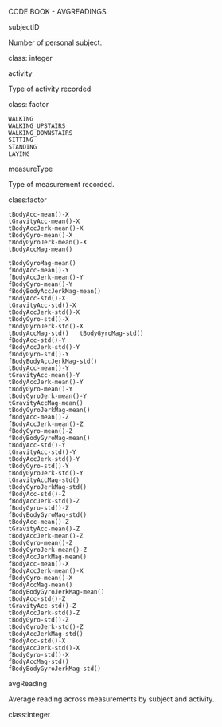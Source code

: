 CODE BOOK - AVGREADINGS

subjectID

Number of personal subject.

class: integer

activity

Type of activity recorded

class: factor

	WALKING
	WALKING_UPSTAIRS
	WALKING_DOWNSTAIRS
	SITTING
	STANDING
	LAYING

measureType

Type of measurement recorded.

class:factor

	tBodyAcc-mean()-X
	tGravityAcc-mean()-X
	tBodyAccJerk-mean()-X
	tBodyGyro-mean()-X
	tBodyGyroJerk-mean()-X
	tBodyAccMag-mean()	
	tBodyGyroMag-mean()
	fBodyAcc-mean()-Y
	fBodyAccJerk-mean()-Y
	fBodyGyro-mean()-Y
	fBodyBodyAccJerkMag-mean()
	tBodyAcc-std()-X
	tGravityAcc-std()-X
	tBodyAccJerk-std()-X
	tBodyGyro-std()-X
	tBodyGyroJerk-std()-X
	tBodyAccMag-std()	tBodyGyroMag-std()
	fBodyAcc-std()-Y
	fBodyAccJerk-std()-Y
	fBodyGyro-std()-Y
	fBodyBodyAccJerkMag-std()
	tBodyAcc-mean()-Y
	tGravityAcc-mean()-Y
	tBodyAccJerk-mean()-Y
	tBodyGyro-mean()-Y
	tBodyGyroJerk-mean()-Y
	tGravityAccMag-mean()
	tBodyGyroJerkMag-mean()
	fBodyAcc-mean()-Z
	fBodyAccJerk-mean()-Z
	fBodyGyro-mean()-Z
	fBodyBodyGyroMag-mean()
	tBodyAcc-std()-Y
	tGravityAcc-std()-Y
	tBodyAccJerk-std()-Y
	tBodyGyro-std()-Y
	tBodyGyroJerk-std()-Y
	tGravityAccMag-std()
	tBodyGyroJerkMag-std()
	fBodyAcc-std()-Z
	fBodyAccJerk-std()-Z
	fBodyGyro-std()-Z
	fBodyBodyGyroMag-std()
	tBodyAcc-mean()-Z
	tGravityAcc-mean()-Z
	tBodyAccJerk-mean()-Z
	tBodyGyro-mean()-Z
	tBodyGyroJerk-mean()-Z
	tBodyAccJerkMag-mean()
	fBodyAcc-mean()-X
	fBodyAccJerk-mean()-X
	fBodyGyro-mean()-X
	fBodyAccMag-mean()
	fBodyBodyGyroJerkMag-mean()
	tBodyAcc-std()-Z
	tGravityAcc-std()-Z
	tBodyAccJerk-std()-Z
	tBodyGyro-std()-Z
	tBodyGyroJerk-std()-Z
	tBodyAccJerkMag-std()
	fBodyAcc-std()-X
	fBodyAccJerk-std()-X
	fBodyGyro-std()-X
	fBodyAccMag-std()
	fBodyBodyGyroJerkMag-std()
	
avgReading

Average reading across measurements by subject and activity.

class:integer

